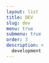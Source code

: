 ```yaml
---
layout: list
title: DEV
slug: dev
menu: true
submenu: true
order: 3
description: >
  development
---
```

